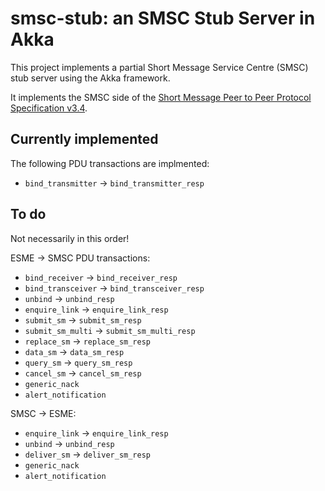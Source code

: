 # smsc-stub: an SMSC Stub Server in Akka

This project implements a partial Short Message Service Centre (SMSC) stub server using the Akka framework.

It implements the SMSC side of the [Short Message Peer to Peer Protocol Specification v3.4](http://opensmpp.org/specs/SMPP_v3_4_Issue1_2.pdf).


## Currently implemented

The following PDU transactions are implmented:

- `bind_transmitter` -> `bind_transmitter_resp`

## To do

Not necessarily in this order!

ESME -> SMSC PDU transactions:

- `bind_receiver` -> `bind_receiver_resp`
- `bind_transceiver` -> `bind_transceiver_resp`
- `unbind` -> `unbind_resp`
- `enquire_link` -> `enquire_link_resp`
- `submit_sm` -> `submit_sm_resp`
- `submit_sm_multi` -> `submit_sm_multi_resp`
- `replace_sm` -> `replace_sm_resp`
- `data_sm` -> `data_sm_resp`
- `query_sm` -> `query_sm_resp`
- `cancel_sm` -> `cancel_sm_resp`
- `generic_nack`
- `alert_notification`

SMSC -> ESME:

- `enquire_link` -> `enquire_link_resp`
- `unbind` -> `unbind_resp`
- `deliver_sm` -> `deliver_sm_resp`
- `generic_nack`
- `alert_notification`
